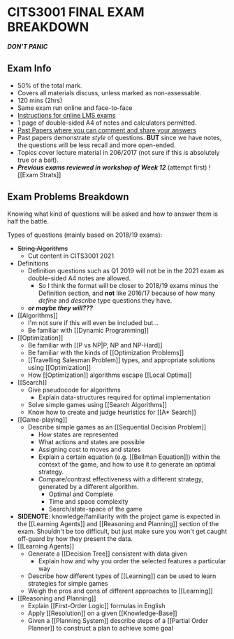 # CITS3001 FINAL EXAM BREAKDOWN
***DON'T PANIC***

## Exam Info
- 50% of the total mark.
- Covers all materials discuss, unless marked as non-assessable.
- 120 mins (2hrs)
- Same exam run online and face-to-face
- [Instructions for online LMS exams](AI/LMSOnlineExamInstructions.pdf)
- 1 page of double-sided A4 of notes and calculators permitted.
- [Past Papers where you can comment and share your answers](https://drive.google.com/drive/folders/1J6Hsa4JnHTJ2zyrXxqU9CMQ3JUZYhjWa?usp=sharing)
- Past papers demonstrate *style* of questions. **BUT** since we have notes, the questions will be less recall and more open-ended.
- Topics cover lecture material in 206/2017 (not sure if this is absolutely true or a bait).
- ***Previous exams reviewed in workshop of Week 12*** (attempt first)
![[Exam Strats]]
## Exam Problems Breakdown
Knowing what kind of questions will be asked and how to answer them is half the battle.

Types of questions (mainly based on 2018/19 exams):
- ~~String Algorithms~~
	- Cut content in CITS3001 2021
- Definitions
	- Definition questions such as Q1 2019 will not be in the 2021 exam as double-sided A4 notes are allowed.
		- So I think the format will be closer to 2018/19 exams minus the Definition section, and **not** like 2016/17 because of how many *define* and *describe* type questions they have.
	- ***or maybe they will???***
- [[Algorithms]]
	- I'm not sure if this will even be included but...
	- Be familiar with [[Dynamic Programming]]
- [[Optimization]]
	- Be familiar with [[P vs NP|P, NP and NP-Hard]]
	- Be familiar with the kinds of [[Optimization Problems]]
	- [[Travelling Salesman Problem]] types, and appropriate solutions using [[Optimization]]
	- How [[Optimization]] algorithms escape [[Local Optima]]
- [[Search]]
	- Give pseudocode for algorithms
		- Explain data-structures required for optimal implementation
	- Solve simple games using [[Search Algorithms]]
	- Know how to create and judge heuristics for [[A* Search]]
- [[Game-playing]]
	-  Describe simple games as an [[Sequential Decision Problem]]
		-  How states are represented
		-  What actions and states are possible
		-  Assigning cost to moves and states
		-  Explain a certain equation (e.g. [[Bellman Equation]]) within the context of the game, and how to use it to generate an optimal strategy.
		-  Compare/contrast effectiveness with a different strategy, generated by a different algorithm.
			-  Optimal and Complete
			-  Time and space complexity
			-  Search/state-space of the game
- **SIDENOTE**: knowledge/familiarity with the project game is expected in the [[Learning Agents]] and [[Reasoning and Planning]] section of the exam. Shouldn't be too difficult, but just make sure you won't get caught off-guard by how they present the data.
-  [[Learning Agents]]
	-  Generate a [[Decision Tree]] consistent with data given
		-  Explain how and why you order the selected features a particular way
	-  Describe how different types of [[Learning]] can be used to learn strategies for simple games
	- Weigh the pros and cons of different approaches to [[Learning]]
-  [[Reasoning and Planning]]
	-  Explain [[First-Order Logic]] formulas in English
	-  Apply [[Resolution]] on a given [[Knowledge-Base]]
	-  Given a [[Planning System]] describe steps of a [[Partial Order Planner]] to construct a plan to achieve some goal